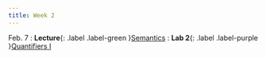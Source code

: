 ```yaml
---
title: Week 2
---
```


Feb. 7
: **Lecture**{: .label .label-green }[Semantics](https://docs.google.com/presentation/d/1vJxsd_V0MJPnzzHnZL8XOvD-Q-UeZYF2FnKKYTe25AU/edit?usp=share_link)
: **Lab 2**{: .label .label-purple }[Quantifiers I](https://colab.research.google.com/drive/1cawEpso6dG2p9Xvmg-x79chgf29GWr9r?usp=sharing)
